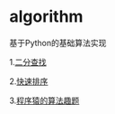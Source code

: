 # algorithm

基于Python的基础算法实现

1.[二分查找](https://github.com/xinyang123123/algorithm/tree/master/search/Binary_search.py)

2.[快速排序](https://github.com/xinyang123123/algorithm/tree/master/sort/Quick_sort.py)

3.[程序猿的算法趣题](https://github.com/xinyang123123/algorithm/tree/master/book)